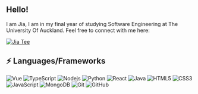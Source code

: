 ## Hello!

I am Jia, I am in my final year of studying Software Engineering at The University Of Auckland. Feel free to connect with me here:

[![Jia Tee](https://img.shields.io/badge/Jia%20Tee-gray?style=flat&logo=linkedin&link=https://www.linkedin.com/in/jia-tee-019217214/)](https://www.linkedin.com/in/jia-tee-019217214/)


## ⚡ Languages/Frameworks
![Vue](https://img.shields.io/badge/Vue-gray?style=flat-square&logo=vue.js)
![TypeScript](https://img.shields.io/badge/-TypeScript-007ACC?style=flat-square&logo=typescript)
![Nodejs](https://img.shields.io/badge/-Nodejs-black?style=flat-square&logo=Node.js)
![Python](https://img.shields.io/badge/-Python-black?style=flat-square&logo=Python)
![React](https://img.shields.io/badge/-React-black?style=flat-square&logo=react)
![Java](https://img.shields.io/badge/-Java-E34A86?style=flat-square&logo=java)
![HTML5](https://img.shields.io/badge/-HTML5-E34F26?style=flat-square&logo=html5&logoColor=white)
![CSS3](https://img.shields.io/badge/-CSS3-1572B6?style=flat-square&logo=css3)
![JavaScript](https://img.shields.io/badge/-JavaScript-black?style=flat-square&logo=javascript)
![MongoDB](https://img.shields.io/badge/-MongoDB-black?style=flat-square&logo=mongodb)
![Git](https://img.shields.io/badge/-Git-black?style=flat-square&logo=git)
![GitHub](https://img.shields.io/badge/-GitHub-181717?style=flat-square&logo=github)
